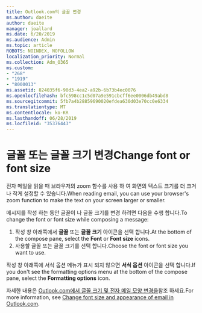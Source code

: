```yaml
---
title: Outlook.com의 글꼴 변경
ms.author: daeite
author: daeite
manager: joallard
ms.date: 6/20/2019
ms.audience: Admin
ms.topic: article
ROBOTS: NOINDEX, NOFOLLOW
localization_priority: Normal
ms.collection: Adm_O365
ms.custom:
- "268"
- "1919"
- "8000013"
ms.assetid: 824035f6-90d3-4ea2-a92b-6b73b4ec0076
ms.openlocfilehash: bfc598cc1c5d07a9e591cbcff6ee0006db49abd8
ms.sourcegitcommit: 5fb7a4b28859690020efdea630d03e70cc0e6334
ms.translationtype: MT
ms.contentlocale: ko-KR
ms.lasthandoff: 06/28/2019
ms.locfileid: "35376443"
---
```

# <a name="change-font-or-font-size"></a><span data-ttu-id="bd92a-102">글꼴 또는 글꼴 크기 변경</span><span class="sxs-lookup"><span data-stu-id="bd92a-102">Change font or font size</span></span>

<span data-ttu-id="bd92a-103">전자 메일을 읽을 때 브라우저의 zoom 함수를 사용 하 여 화면의 텍스트 크기를 더 크거나 작게 설정할 수 있습니다.</span><span class="sxs-lookup"><span data-stu-id="bd92a-103">When reading email, you can use your browser's zoom function to make the text on your screen larger or smaller.</span></span>
  
<span data-ttu-id="bd92a-104">메시지를 작성 하는 동안 글꼴이 나 글꼴 크기를 변경 하려면 다음을 수행 합니다.</span><span class="sxs-lookup"><span data-stu-id="bd92a-104">To change the font or font size while composing a message:</span></span>
  
1. <span data-ttu-id="bd92a-105">작성 창 아래쪽에서 **글꼴** 또는 **글꼴 크기** 아이콘을 선택 합니다.</span><span class="sxs-lookup"><span data-stu-id="bd92a-105">At the bottom of the compose pane, select the **Font** or **Font size** icons.</span></span>
2. <span data-ttu-id="bd92a-106">사용할 글꼴 또는 글꼴 크기를 선택 합니다.</span><span class="sxs-lookup"><span data-stu-id="bd92a-106">Choose the font or font size you want to use.</span></span>

<span data-ttu-id="bd92a-107">작성 창 아래쪽에 서식 옵션 메뉴가 표시 되지 않으면 **서식 옵션** 아이콘을 선택 합니다.</span><span class="sxs-lookup"><span data-stu-id="bd92a-107">If you don't see the formatting options menu at the bottom of the compose pane, select the **Formatting options** icon.</span></span>
  
<span data-ttu-id="bd92a-108">자세한 내용은 [Outlook.com에서 글꼴 크기 및 전자 메일 모양 변경을](https://support.office.com/article/0b4eb323-23fc-4d5d-adbf-cae14c9c0386?wt.mc_id=Office_Outlook_com_Alchemy)참조 하세요.</span><span class="sxs-lookup"><span data-stu-id="bd92a-108">For more information, see [Change font size and appearance of email in Outlook.com](https://support.office.com/article/0b4eb323-23fc-4d5d-adbf-cae14c9c0386?wt.mc_id=Office_Outlook_com_Alchemy).</span></span>